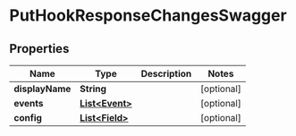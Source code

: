 
# PutHookResponseChangesSwagger

## Properties
Name | Type | Description | Notes
------------ | ------------- | ------------- | -------------
**displayName** | **String** |  |  [optional]
**events** | [**List&lt;Event&gt;**](Event.md) |  |  [optional]
**config** | [**List&lt;Field&gt;**](Field.md) |  |  [optional]



